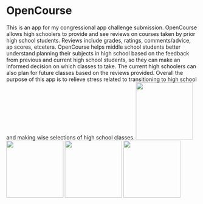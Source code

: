 # OpenCourse
This is an app for my congressional app challenge submission. OpenCourse allows high schoolers to provide and see reviews on courses taken by prior high school students. Reviews include grades, ratings, comments/advice, ap scores, etcetera. OpenCourse helps middle school students better understand planning their subjects in high school based on the feedback from previous and current high school students, so they can make an informed decision on which classes to take. The current high schoolers can also plan for future classes based on the reviews provided. Overall the purpose of this app is to relieve stress related to transitioning to high school and making wise selections of high school classes.
<img src='https://user-images.githubusercontent.com/82910597/215368194-0f2e9e47-6e38-4fd5-9cfb-1e20351237e3.PNG' width='150'>
<img src='https://user-images.githubusercontent.com/82910597/215368218-4e13a2c3-65b5-40e0-b51d-68c4a8109552.PNG' width='150'>
<img src='https://user-images.githubusercontent.com/82910597/215368209-1f0329c6-d5a8-41b4-9a1b-43c15ae41bbd.PNG' width='150'>
<img src='https://user-images.githubusercontent.com/82910597/215368168-e9aa09aa-6a46-4bf8-8b15-ed5d44d6f3d2.PNG' width='150'>
